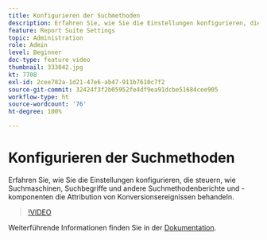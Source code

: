 ```yaml
---
title: Konfigurieren der Suchmethoden
description: Erfahren Sie, wie Sie die Einstellungen konfigurieren, die steuern, wie Suchmaschinen, Suchbegriffe und andere Suchmethodenberichte und -komponenten die Attribution von Konversionsereignissen behandeln.
feature: Report Suite Settings
topic: Administration
role: Admin
level: Beginner
doc-type: feature video
thumbnail: 333042.jpg
kt: 7708
exl-id: 2cee782a-1d21-47e6-ab47-911b7610c7f2
source-git-commit: 32424f3f2b05952fe4df9ea91dcbe51684cee905
workflow-type: ht
source-wordcount: '76'
ht-degree: 100%

---
```


# Konfigurieren der Suchmethoden

Erfahren Sie, wie Sie die Einstellungen konfigurieren, die steuern, wie Suchmaschinen, Suchbegriffe und andere Suchmethodenberichte und -komponenten die Attribution von Konversionsereignissen behandeln.

>[!VIDEO](https://video.tv.adobe.com/v/333042/?quality=12&learn=on)

Weiterführende Informationen finden Sie in der [Dokumentation](https://experienceleague.adobe.com/docs/analytics/admin/admin-tools/finding-methods.html?lang=de).
